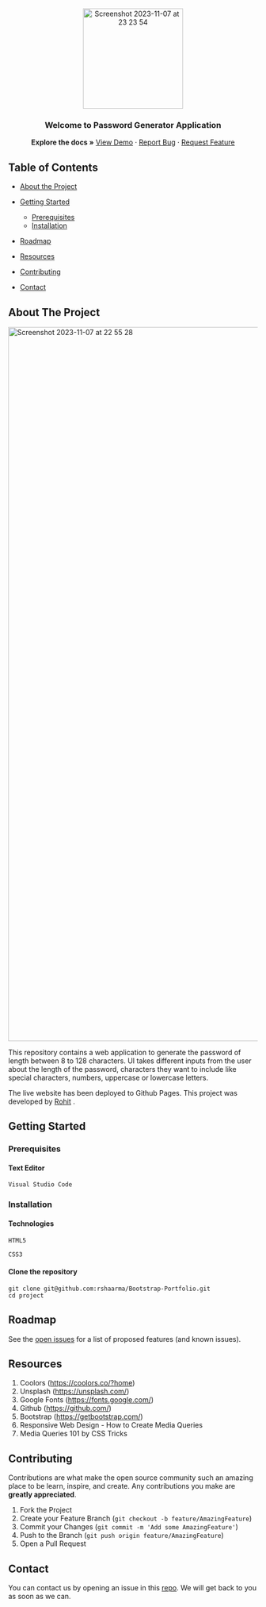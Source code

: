 <br />
<p align="center">
  <a href="https://github.com/rshaarma/Bootstrap-Portfolio">
  <img width="202" alt="Screenshot 2023-11-07 at 23 23 54" src="https://github.com/rshaarma/rsdev-portfolio/assets/64362564/876805c9-698b-47a2-99fb-9e3f87e5e47f">
  </a>

  <h3 align="center">Welcome to Password Generator Application</h3>

  <p align="center">
    <strong>Explore the docs »</strong>
    <a href="https://rshaarma.github.io/Bootstrap-Portfolio/">View Demo</a>
    ·
    <a href="https://github.com/rshaarma/password-generator-app/issues">Report Bug</a>
    ·
    <a href="https://github.com/rshaarma/password-generator-app/issues">Request Feature</a>
  </p>
</p>

<!-- TABLE OF CONTENTS -->

## Table of Contents

- [About the Project](#about-the-project)

- [Getting Started](#getting-started)

  - [Prerequisites](#prerequisites)
  - [Installation](#installation)

- [Roadmap](#roadmap)
- [Resources](#resources)
- [Contributing](#contributing)
- [Contact](#contact)

## About The Project

<img width="1439" alt="Screenshot 2023-11-07 at 22 55 28" src="https://github.com/rshaarma/portfolio/assets/64362564/a3480397-46fd-48ac-b0bb-9e124afc386a">

This repository contains a web application to generate the password of length between 8 to 128 characters. UI takes different inputs from the user about the length of the password, characters they want to include like special characters, numbers, uppercase or lowercase letters.

The live website has been deployed to
Github Pages. This project was developed by [Rohit](https://github.com/rshaarma) .

## Getting Started

### Prerequisites

#### Text Editor

```shell
Visual Studio Code
```

### Installation

#### Technologies

```shell
HTML5
```

```shell
CSS3
```

#### Clone the repository

```shell
git clone git@github.com:rshaarma/Bootstrap-Portfolio.git
cd project
```

<!-- ROADMAP -->

## Roadmap

See the [open issues](https://github.com/rshaarma/Bootstrap-Portfolio/issues) for a list of proposed features (and known issues).

## Resources

1. Coolors (https://coolors.co/?home)
2. Unsplash (https://unsplash.com/)
3. Google Fonts (https://fonts.google.com/)
4. Github (https://github.com/)
5. Bootstrap (https://getbootstrap.com/)
6. Responsive Web Design - How to Create Media Queries
7. Media Queries 101 by CSS Tricks
<!-- CONTRIBUTING -->

## Contributing

Contributions are what make the open source community such an amazing place to be learn, inspire, and create. Any contributions you make are **greatly appreciated**.

1. Fork the Project
2. Create your Feature Branch (`git checkout -b feature/AmazingFeature`)
3. Commit your Changes (`git commit -m 'Add some AmazingFeature'`)
4. Push to the Branch (`git push origin feature/AmazingFeature`)
5. Open a Pull Request

## Contact

You can contact us by opening an issue in this [repo](https://github.com/rshaarma/Bootstrap-Portfolio/issues). We will get back to you as soon as we can.
